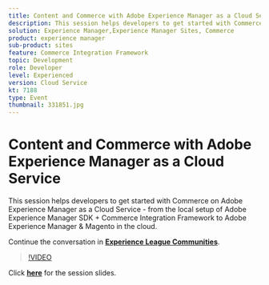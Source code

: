 ```yaml
---
title: Content and Commerce with Adobe Experience Manager as a Cloud Service
description: This session helps developers to get started with Commerce on Adobe Experience Manager as a Cloud Service - from the local setup of Adobe Experience Manager SDK + Commerce Integration Framework to Adobe Experience Manager & Magento in the cloud. This session was delivered as part of Adobe Developers Live Content event.
solution: Experience Manager,Experience Manager Sites, Commerce
product: experience manager
sub-product: sites
feature: Commerce Integration Framework
topic: Development
role: Developer
level: Experienced
version: Cloud Service
kt: 7188
type: Event
thumbnail: 331851.jpg
---
```


# Content and Commerce with Adobe Experience Manager as a Cloud Service

This session helps developers to get started with Commerce on Adobe Experience Manager as a Cloud Service - from the local setup of Adobe Experience Manager SDK + Commerce Integration Framework to Adobe Experience Manager & Magento in the cloud.

Continue the conversation in **[Experience League Communities](http://adobe.ly/36Yd3v6)**.

>[!VIDEO](https://video.tv.adobe.com/v/331851/?quality=12&learn=on&hidetitle=true)

Click **[here](assets/content-commerce.pdf)** for the session slides.
